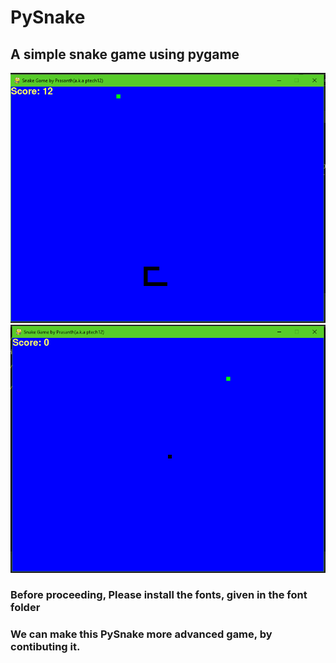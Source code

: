 # PySnake
## A simple snake game using pygame
![alt text](https://github.com/ptech12/PySnake/blob/master/img/Header.png)
![alt text](https://github.com/ptech12/PySnake/blob/master/img/init_game.png)
### **Before proceeding, Please install the fonts, given in the font folder**
### We can make this **PySnake** more advanced game, by contibuting it.

